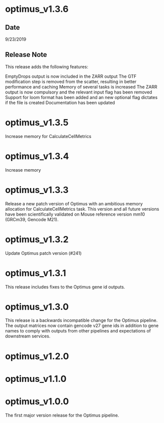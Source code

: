 # optimus_v1.3.6

## Date

9/23/2019

## Release Note

This release adds the following features:

EmptyDrops output is now included in the ZARR output
The GTF modification step is removed from the scatter, resulting in better performance and caching
Memory of several tasks is increased
The ZARR output is now compulsory and the relevant input flag has been removed
Support for loom format has been added and an new optional flag dictates if the file is created
Documentation has been updated

# optimus_v1.3.5

Increase memory for CalculateCellMetrics

# optimus_v1.3.4

Increase memory

# optimus_v1.3.3

Release a new patch version of Optimus with an ambitious memory allocation for CalculateCellMetrics task.
This version and all future versions have been scientifically validated on Mouse reference version mm10 (GRCm39, Gencode M21).

# optimus_v1.3.2

Update Optimus patch version (#241)

# optimus_v1.3.1

This release includes fixes to the Optimus gene id outputs.

# optimus_v1.3.0

This release is a backwards incompatible change for the Optimus pipeline. The output matrices now contain gencode v27 gene ids in addition to gene names to comply with outputs from other pipelines and expectations of downstream services.


# optimus_v1.2.0

# optimus_v1.1.0

# optimus_v1.0.0

The first major version release for the Optimus pipeline.


